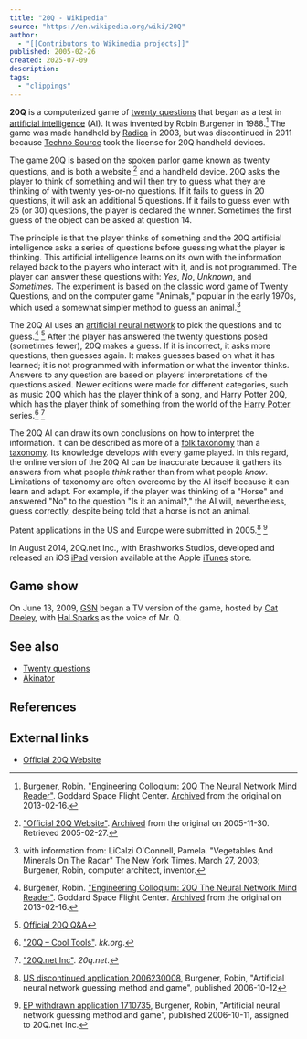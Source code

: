 ```yaml
---
title: "20Q - Wikipedia"
source: "https://en.wikipedia.org/wiki/20Q"
author:
  - "[[Contributors to Wikimedia projects]]"
published: 2005-02-26
created: 2025-07-09
description:
tags:
  - "clippings"
---
```

**20Q** is a computerized game of [twenty questions](https://en.wikipedia.org/wiki/Twenty_questions "Twenty questions") that began as a test in [artificial intelligence](https://en.wikipedia.org/wiki/Artificial_intelligence "Artificial intelligence") (AI). It was invented by Robin Burgener in 1988.[^1] The game was made handheld by [Radica](https://en.wikipedia.org/wiki/Radica "Radica") in 2003, but was discontinued in 2011 because [Techno Source](https://en.wikipedia.org/wiki/Techno_Source "Techno Source") took the license for 20Q handheld devices.

The game 20Q is based on the [spoken parlor game](https://en.wikipedia.org/wiki/Twenty_Questions "Twenty Questions") known as twenty questions, and is both a website [^2] and a handheld device. 20Q asks the player to think of something and will then try to guess what they are thinking of with twenty yes-or-no questions. If it fails to guess in 20 questions, it will ask an additional 5 questions. If it fails to guess even with 25 (or 30) questions, the player is declared the winner. Sometimes the first guess of the object can be asked at question 14.

The principle is that the player thinks of something and the 20Q artificial intelligence asks a series of questions before guessing what the player is thinking. This artificial intelligence learns on its own with the information relayed back to the players who interact with it, and is not programmed. The player can answer these questions with: *Yes*, *No*, *Unknown*, and *Sometimes.* The experiment is based on the classic word game of Twenty Questions, and on the computer game "Animals," popular in the early 1970s, which used a somewhat simpler method to guess an animal.[^3]

The 20Q AI uses an [artificial neural network](https://en.wikipedia.org/wiki/Artificial_neural_network "Artificial neural network") to pick the questions and to guess.[^1] [^4] After the player has answered the twenty questions posed (sometimes fewer), 20Q makes a guess. If it is incorrect, it asks more questions, then guesses again. It makes guesses based on what it has learned; it is not programmed with information or what the inventor thinks. Answers to any question are based on players’ interpretations of the questions asked. Newer editions were made for different categories, such as music 20Q which has the player think of a song, and Harry Potter 20Q, which has the player think of something from the world of the [Harry Potter](https://en.wikipedia.org/wiki/Harry_Potter "Harry Potter") series.[^5] [^6]

The 20Q AI can draw its own conclusions on how to interpret the information. It can be described as more of a [folk taxonomy](https://en.wikipedia.org/wiki/Folk_taxonomy "Folk taxonomy") than a [taxonomy](https://en.wikipedia.org/wiki/Taxonomy_\(general\) "Taxonomy (general)"). Its knowledge develops with every game played. In this regard, the online version of the 20Q AI can be inaccurate because it gathers its answers from what people *think* rather than from what people *know*. Limitations of taxonomy are often overcome by the AI itself because it can learn and adapt. For example, if the player was thinking of a "Horse" and answered "No" to the question "Is it an animal?," the AI will, nevertheless, guess correctly, despite being told that a horse is not an animal.

Patent applications in the US and Europe were submitted in 2005.[^7] [^8]

In August 2014, 20Q.net Inc., with Brashworks Studios, developed and released an iOS [iPad](https://en.wikipedia.org/wiki/IPad "IPad") version available at the Apple [iTunes](https://en.wikipedia.org/wiki/ITunes "ITunes") store.

## Game show

On June 13, 2009, [GSN](https://en.wikipedia.org/wiki/Game_Show_Network "Game Show Network") began a TV version of the game, hosted by [Cat Deeley](https://en.wikipedia.org/wiki/Cat_Deeley "Cat Deeley"), with [Hal Sparks](https://en.wikipedia.org/wiki/Hal_Sparks "Hal Sparks") as the voice of Mr. Q.

## See also

- [Twenty questions](https://en.wikipedia.org/wiki/Twenty_questions "Twenty questions")
- [Akinator](https://en.wikipedia.org/wiki/Akinator "Akinator")

## References

## External links

- [Official 20Q Website](http://www.20q.net/)

[^1]: Burgener, Robin. ["Engineering Colloqium: 20Q The Neural Network Mind Reader"](https://ecolloq.gsfc.nasa.gov/archive/2006-Spring/announce.burgener.html). Goddard Space Flight Center. [Archived](https://web.archive.org/web/20130216091945/http://ecolloq.gsfc.nasa.gov/archive/2006-Spring/announce.burgener.html) from the original on 2013-02-16.

[^2]: ["Official 20Q Website"](http://www.20q.net/). [Archived](https://web.archive.org/web/20051130020334/http://20q.net/) from the original on 2005-11-30. Retrieved 2005-02-27.

[^3]: with information from: LiCalzi O'Connell, Pamela. "Vegetables And Minerals On The Radar" The New York Times. March 27, 2003; Burgener, Robin, computer architect, inventor.

[^4]: [Official 20Q Q&A](http://stage.20q.net/flat/rbqanda.html)

[^5]: ["20Q – Cool Tools"](http://www.kk.org/cooltools/archives/000725.php). *kk.org*.

[^6]: ["20Q.net Inc"](http://20q.net/faq.html#anchor25). *20q.net*.

[^7]: [US discontinued application 2006230008](https://worldwide.espacenet.com/textdoc?DB=EPODOC&IDX=US2006230008), Burgener, Robin, "Artificial neural network guessing method and game", published 2006-10-12

[^8]: [EP withdrawn application 1710735](https://worldwide.espacenet.com/textdoc?DB=EPODOC&IDX=EP1710735), Burgener, Robin, "Artificial neural network guessing method and game", published 2006-10-11, assigned to 20Q.net Inc.